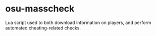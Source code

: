 # osu-masscheck
Lua script used to both download information on players, and perform automated cheating-related checks.
